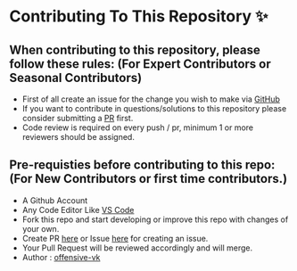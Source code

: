# Contributing To This Repository ✨

## When contributing to this repository, please follow these rules: (For Expert Contributors or Seasonal Contributors)
- First of all create an issue for the change you wish to make via [GitHub](https://github.com/offensive-vk/Java/issue)
- If you want to contribute in questions/solutions to this repository please consider submitting a [PR](https://github.com/offensive-vk/Java/pr) first.
- Code review is required on every push / pr, minimum 1 or more reviewers should be assigned.

## Pre-requisties before contributing to this repo: (For New Contributors or first time contributors.)
- A Github Account 
- Any Code Editor Like [VS Code](https://code.visualstudio.com/download)
- Fork this repo and start developing or improve this repo with changes of your own.
- Create PR [here](https://github.com/offensive-vk/Java/pulls) or Issue [here](https://github.com/offensive-vk/Java/issues) for creating an issue.
- Your Pull Request will be reviewed accordingly and will merge.
- Author : [offensive-vk](https://github.com/offensive-vk/)
